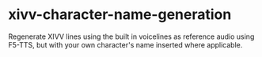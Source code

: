 # xivv-character-name-generation
Regenerate XIVV lines using the built in voicelines as reference audio using F5-TTS, but with your own character's name inserted where applicable. 
